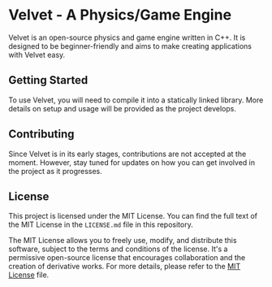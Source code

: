 # Velvet - A Physics/Game Engine

Velvet is an open-source physics and game engine written in C++. It is designed to be beginner-friendly and aims to make creating applications with Velvet easy.

## Getting Started

To use Velvet, you will need to compile it into a statically linked library. More details on setup and usage will be provided as the project develops.

## Contributing

Since Velvet is in its early stages, contributions are not accepted at the moment. However, stay tuned for updates on how you can get involved in the project as it progresses.

## License

This project is licensed under the MIT License. You can find the full text of the MIT License in the `LICENSE.md` file in this repository.

The MIT License allows you to freely use, modify, and distribute this software, subject to the terms and conditions of the license. It's a permissive open-source license that encourages collaboration and the creation of derivative works. For more details, please refer to the [MIT License](LICENSE.md) file.
